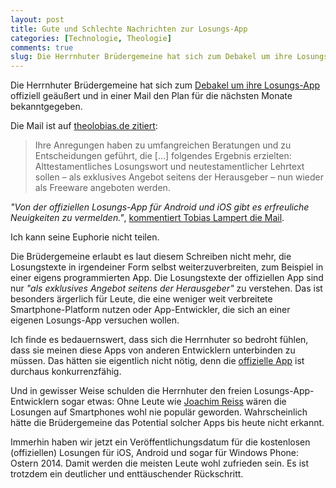 ```yaml
---
layout: post
title: Gute und Schlechte Nachrichten zur Losungs-App
categories: [Technologie, Theologie]
comments: true
slug: Die Herrnhuter Brüdergemeine hat sich zum Debakel um ihre Losungs-App offiziell geäußert
---
```


Die Herrnhuter Brüdergemeine hat sich zum [Debakel um ihre Losungs-App](http://moehrenzahn.de/losungs-app/) offiziell geäußert und in einer Mail den Plan für die nächsten Monate bekanntgegeben.

<!--more-->

Die Mail ist auf [theolobias.de zitiert](http://www.theolobias.de/2014/02/11/herrnhuter-losungen-neues-zur-losungs-app/?utm_source=rss&utm_medium=rss&utm_campaign=herrnhuter-losungen-neues-zur-losungs-app):

> Ihre Anregungen haben zu umfangreichen Beratungen und zu Entscheidungen geführt, die […] folgendes Ergebnis erzielten: Alttestamentliches Losungswort und neutestamentlicher Lehrtext sollen – als exklusives Angebot seitens der Herausgeber – nun wieder als Freeware angeboten werden.

*"Von der offiziellen Losungs-App für Android und iOS gibt es erfreuliche Neuigkeiten zu vermelden."*, [kommentiert Tobias Lampert die Mail](http://www.theolobias.de/2014/02/11/herrnhuter-losungen-neues-zur-losungs-app/?utm_source=rss&utm_medium=rss&utm_campaign=herrnhuter-losungen-neues-zur-losungs-app).

Ich kann seine Euphorie nicht teilen.

Die Brüdergemeine erlaubt es laut diesem Schreiben nicht mehr, die Losungstexte in irgendeiner Form selbst weiterzuverbreiten, zum Beispiel in einer eigens programmierten App. Die Losungstexte der offiziellen App sind nur *"als exklusives Angebot seitens der Herausgeber"* zu verstehen. Das ist besonders ärgerlich für Leute, die eine weniger weit verbreitete Smartphone-Platform nutzen oder App-Entwickler, die sich an einer eigenen Losungs-App versuchen wollen.

Ich finde es bedauernswert, dass sich die Herrnhuter so bedroht fühlen, dass sie meinen diese Apps von anderen Entwicklern unterbinden zu müssen. Das hätten sie eigentlich nicht nötig, denn die [offizielle App](https://itunes.apple.com/de/app/die-losungen-der-herrnhuter/id685358790?mt=8) ist durchaus konkurrenzfähig.

Und in gewisser Weise schulden die Herrnhuter den freien Losungs-App-Entwicklern sogar etwas: Ohne Leute wie [Joachim Reiss](https://play.google.com/store/apps/developer?id=Joachim%20Reiß&hl=de) wären die Losungen auf Smartphones wohl nie populär geworden. Wahrscheinlich hätte die Brüdergemeine das Potential solcher Apps bis heute nicht erkannt.

Immerhin haben wir jetzt ein Veröffentlichungsdatum für die kostenlosen (offiziellen) Losungen für iOS, Android und sogar für Windows Phone: Ostern 2014. Damit werden die meisten Leute wohl zufrieden sein. Es ist trotzdem ein deutlicher und enttäuschender Rückschritt.